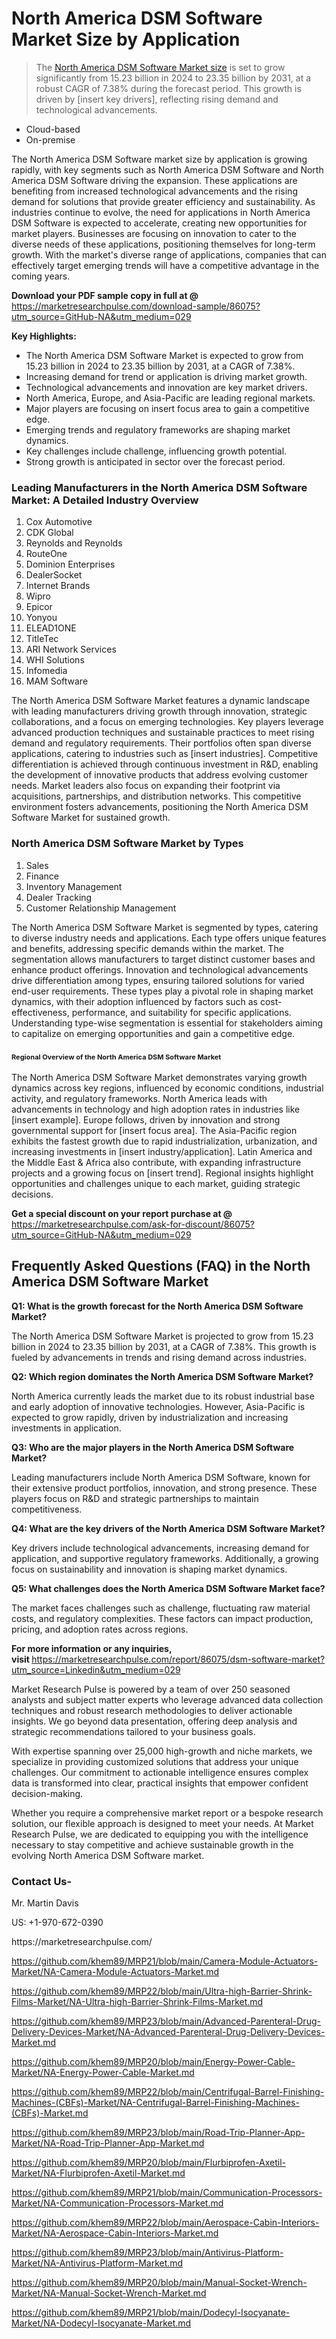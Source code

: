 <h1>North America DSM Software Market&nbsp;Size by Application</h1><blockquote><p>The <a href="https://marketresearchpulse.com/download-sample/86075?utm_source=GitHub-NA&amp;utm_medium=029">North America DSM Software Market size</a> is set to grow significantly from 15.23 billion in 2024 to 23.35 billion by 2031, at a robust CAGR of 7.38% during the forecast period. This growth is driven by [insert key drivers], reflecting rising demand and technological advancements.</p></blockquote><ul><li>Cloud-based <li> On-premise</li></ul><p>The North America DSM Software market size by application is growing rapidly, with key segments such as North America DSM Software and North America DSM Software driving the expansion. These applications are benefiting from increased technological advancements and the rising demand for solutions that provide greater efficiency and sustainability. As industries continue to evolve, the need for applications in North America DSM Software is expected to accelerate, creating new opportunities for market players. Businesses are focusing on innovation to cater to the diverse needs of these applications, positioning themselves for long-term growth. With the market's diverse range of applications, companies that can effectively target emerging trends will have a competitive advantage in the coming years.</p><p><strong>Download your PDF sample copy in full at @ </strong><a href="https://marketresearchpulse.com/download-sample/86075?utm_source=GitHub-NA&amp;utm_medium=029">https://marketresearchpulse.com/download-sample/86075?utm_source=GitHub-NA&amp;utm_medium=029</a></p><p><strong>Key Highlights: </strong></p><ul><li>The North America DSM Software Market is expected to grow from 15.23 billion in 2024 to 23.35 billion by 2031, at a CAGR of 7.38%.</li><li>Increasing demand for trend or application is driving market growth.</li><li>Technological advancements and innovation are key market drivers.</li><li>North America, Europe, and Asia-Pacific are leading regional markets.</li><li>Major players are focusing on insert focus area to gain a competitive edge.</li><li>Emerging trends and regulatory frameworks are shaping market dynamics.</li><li>Key challenges include challenge, influencing growth potential.</li><li>Strong growth is anticipated in sector over the forecast period.</li></ul><h3>Leading Manufacturers in the North America DSM Software Market: A Detailed Industry Overview</h3><ol><li>Cox Automotive</li><li>CDK Global</li><li>Reynolds and Reynolds</li><li>RouteOne</li><li>Dominion Enterprises</li><li>DealerSocket</li><li>Internet Brands</li><li>Wipro</li><li>Epicor</li><li>Yonyou</li><li>ELEAD1ONE</li><li>TitleTec</li><li>ARI Network Services</li><li>WHI Solutions</li><li>Infomedia</li><li>MAM Software</li></ol><div class="flex max-w-full flex-col flex-grow"><div class="min-h-8 text-message flex w-full flex-col items-end gap-2 whitespace-normal break-words [.text-message+&amp;]:mt-5" dir="auto" data-message-author-role="assistant" data-message-id="fd8432e4-4910-450d-b182-61b7bfb0a01f" data-message-model-slug="gpt-4o"><div class="flex w-full flex-col gap-1 empty:hidden first:pt-[3px]"><div class="markdown prose w-full break-words dark:prose-invert light"><p>The North America DSM Software Market features a dynamic landscape with leading manufacturers driving growth through innovation, strategic collaborations, and a focus on emerging technologies. Key players leverage advanced production techniques and sustainable practices to meet rising demand and regulatory requirements. Their portfolios often span diverse applications, catering to industries such as [insert industries]. Competitive differentiation is achieved through continuous investment in R&amp;D, enabling the development of innovative products that address evolving customer needs. Market leaders also focus on expanding their footprint via acquisitions, partnerships, and distribution networks. This competitive environment fosters advancements, positioning the North America DSM Software Market for sustained growth.</p></div></div></div></div><h3>North America DSM Software Market by Types</h3><ol><li>Sales <li> Finance <li> Inventory Management <li> Dealer Tracking <li> Customer Relationship Management</li></ol><div class="flex max-w-full flex-col flex-grow"><div class="min-h-8 text-message flex w-full flex-col items-end gap-2 whitespace-normal break-words [.text-message+&amp;]:mt-5" dir="auto" data-message-author-role="assistant" data-message-id="084470be-0bb7-4664-bddf-5156b4f41249" data-message-model-slug="gpt-4o-mini"><div class="flex w-full flex-col gap-1 empty:hidden first:pt-[3px]"><div class="markdown prose w-full break-words dark:prose-invert light"><p>The North America DSM Software Market is segmented by types, catering to diverse industry needs and applications. Each type offers unique features and benefits, addressing specific demands within the market. The segmentation allows manufacturers to target distinct customer bases and enhance product offerings. Innovation and technological advancements drive differentiation among types, ensuring tailored solutions for varied end-user requirements. These types play a pivotal role in shaping market dynamics, with their adoption influenced by factors such as cost-effectiveness, performance, and suitability for specific applications. Understanding type-wise segmentation is essential for stakeholders aiming to capitalize on emerging opportunities and gain a competitive edge.</p></div></div></div></div><h3><span style="font-size: 11px;">Regional Overview of the North America DSM Software Market</span></h3><div class="flex max-w-full flex-col flex-grow"><div class="min-h-8 text-message flex w-full flex-col items-end gap-2 whitespace-normal break-words [.text-message+&amp;]:mt-5" dir="auto" data-message-author-role="assistant" data-message-id="e9038762-ce64-4e30-91c9-9bd413514231" data-message-model-slug="gpt-4o-mini"><div class="flex w-full flex-col gap-1 empty:hidden first:pt-[3px]"><div class="markdown prose w-full break-words dark:prose-invert light"><p>The North America DSM Software Market demonstrates varying growth dynamics across key regions, influenced by economic conditions, industrial activity, and regulatory frameworks. North America leads with advancements in technology and high adoption rates in industries like [insert example]. Europe follows, driven by innovation and strong governmental support for [insert focus area]. The Asia-Pacific region exhibits the fastest growth due to rapid industrialization, urbanization, and increasing investments in [insert industry/application]. Latin America and the Middle East &amp; Africa also contribute, with expanding infrastructure projects and a growing focus on [insert trend]. Regional insights highlight opportunities and challenges unique to each market, guiding strategic decisions.</p></div></div></div></div><p><strong>Get a special discount on your report purchase at @ </strong><a href="https://marketresearchpulse.com/ask-for-discount/86075?utm_source=GitHub-NA&amp;utm_medium=029">https://marketresearchpulse.com/ask-for-discount/86075?utm_source=GitHub-NA&amp;utm_medium=029</a></p><h2>Frequently Asked Questions (FAQ) in the North America DSM Software Market</h2><p><strong>Q1: What is the growth forecast for the North America DSM Software Market?</strong></p><p>The North America DSM Software Market is projected to grow from 15.23 billion in 2024 to 23.35 billion by 2031, at a CAGR of 7.38%. This growth is fueled by advancements in trends and rising demand across industries.</p><p><strong>Q2: Which region dominates the North America DSM Software Market?</strong></p><p>North America currently leads the market due to its robust industrial base and early adoption of innovative technologies. However, Asia-Pacific is expected to grow rapidly, driven by industrialization and increasing investments in application.</p><p><strong>Q3: Who are the major players in the North America DSM Software Market?</strong></p><p>Leading manufacturers include North America DSM Software, known for their extensive product portfolios, innovation, and strong presence. These players focus on R&amp;D and strategic partnerships to maintain competitiveness.</p><p><strong>Q4: What are the key drivers of the North America DSM Software Market?</strong></p><p>Key drivers include technological advancements, increasing demand for application, and supportive regulatory frameworks. Additionally, a growing focus on sustainability and innovation is shaping market dynamics.</p><p><strong>Q5: What challenges does the North America DSM Software Market face?</strong></p><p>The market faces challenges such as challenge, fluctuating raw material costs, and regulatory complexities. These factors can impact production, pricing, and adoption rates across regions.</p><p><strong>For more information or any inquiries, visit&nbsp;</strong><a href="https://marketresearchpulse.com/report/86075/dsm-software-market?utm_source=Linkedin&utm_medium=029">https://marketresearchpulse.com/report/86075/dsm-software-market?utm_source=Linkedin&utm_medium=029</a></p><p>Market Research Pulse is powered by a team of over 250 seasoned analysts and subject matter experts who leverage advanced data collection techniques and robust research methodologies to deliver actionable insights. We go beyond data presentation, offering deep analysis and strategic recommendations tailored to your business goals.</p><p>With expertise spanning over 25,000 high-growth and niche markets, we specialize in providing customized solutions that address your unique challenges. Our commitment to actionable intelligence ensures complex data is transformed into clear, practical insights that empower confident decision-making.</p><p>Whether you require a comprehensive market report or a bespoke research solution, our flexible approach is designed to meet your needs. At Market Research Pulse, we are dedicated to equipping you with the intelligence necessary to stay competitive and achieve sustainable growth in the evolving North America DSM Software market.</p><h3><strong>Contact Us-</strong></h3><p>Mr. Martin Davis</p><p>US: +1-970-672-0390</p><p>https://marketresearchpulse.com/</p><p><a href="https://github.com/khem89/MRP21/blob/main/Camera-Module-Actuators-Market/NA-Camera-Module-Actuators-Market.md">https://github.com/khem89/MRP21/blob/main/Camera-Module-Actuators-Market/NA-Camera-Module-Actuators-Market.md</a></p><p><a href="https://github.com/khem89/MRP22/blob/main/Ultra-high-Barrier-Shrink-Films-Market/NA-Ultra-high-Barrier-Shrink-Films-Market.md">https://github.com/khem89/MRP22/blob/main/Ultra-high-Barrier-Shrink-Films-Market/NA-Ultra-high-Barrier-Shrink-Films-Market.md</a></p><p><a href="https://github.com/khem89/MRP23/blob/main/Advanced-Parenteral-Drug-Delivery-Devices-Market/NA-Advanced-Parenteral-Drug-Delivery-Devices-Market.md">https://github.com/khem89/MRP23/blob/main/Advanced-Parenteral-Drug-Delivery-Devices-Market/NA-Advanced-Parenteral-Drug-Delivery-Devices-Market.md</a></p><p><a href="https://github.com/khem89/MRP20/blob/main/Energy-Power-Cable-Market/NA-Energy-Power-Cable-Market.md">https://github.com/khem89/MRP20/blob/main/Energy-Power-Cable-Market/NA-Energy-Power-Cable-Market.md</a></p><p><a href="https://github.com/khem89/MRP22/blob/main/Centrifugal-Barrel-Finishing-Machines-(CBFs)-Market/NA-Centrifugal-Barrel-Finishing-Machines-(CBFs)-Market.md">https://github.com/khem89/MRP22/blob/main/Centrifugal-Barrel-Finishing-Machines-(CBFs)-Market/NA-Centrifugal-Barrel-Finishing-Machines-(CBFs)-Market.md</a></p><p><a href="https://github.com/khem89/MRP23/blob/main/Road-Trip-Planner-App-Market/NA-Road-Trip-Planner-App-Market.md">https://github.com/khem89/MRP23/blob/main/Road-Trip-Planner-App-Market/NA-Road-Trip-Planner-App-Market.md</a></p><p><a href="https://github.com/khem89/MRP20/blob/main/Flurbiprofen-Axetil-Market/NA-Flurbiprofen-Axetil-Market.md">https://github.com/khem89/MRP20/blob/main/Flurbiprofen-Axetil-Market/NA-Flurbiprofen-Axetil-Market.md</a></p><p><a href="https://github.com/khem89/MRP21/blob/main/Communication-Processors-Market/NA-Communication-Processors-Market.md">https://github.com/khem89/MRP21/blob/main/Communication-Processors-Market/NA-Communication-Processors-Market.md</a></p><p><a href="https://github.com/khem89/MRP22/blob/main/Aerospace-Cabin-Interiors-Market/NA-Aerospace-Cabin-Interiors-Market.md">https://github.com/khem89/MRP22/blob/main/Aerospace-Cabin-Interiors-Market/NA-Aerospace-Cabin-Interiors-Market.md</a></p><p><a href="https://github.com/khem89/MRP23/blob/main/Antivirus-Platform-Market/NA-Antivirus-Platform-Market.md">https://github.com/khem89/MRP23/blob/main/Antivirus-Platform-Market/NA-Antivirus-Platform-Market.md</a></p><p><a href="https://github.com/khem89/MRP20/blob/main/Manual-Socket-Wrench-Market/NA-Manual-Socket-Wrench-Market.md">https://github.com/khem89/MRP20/blob/main/Manual-Socket-Wrench-Market/NA-Manual-Socket-Wrench-Market.md</a></p><p><a href="https://github.com/khem89/MRP21/blob/main/Dodecyl-Isocyanate-Market/NA-Dodecyl-Isocyanate-Market.md">https://github.com/khem89/MRP21/blob/main/Dodecyl-Isocyanate-Market/NA-Dodecyl-Isocyanate-Market.md</a></p>
